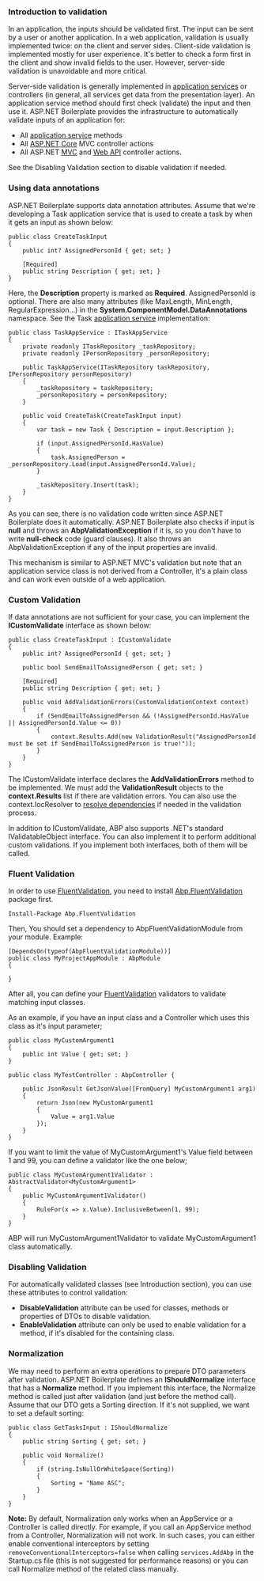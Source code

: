### Introduction to validation

In an application, the inputs should be validated first. The input can be
sent by a user or another application. In a web application, validation is
usually implemented twice: on the client and server sides. Client-side
validation is implemented mostly for user experience. It's better to
check a form first in the client and show invalid fields to the user.
However, server-side validation is unavoidable and more critical.

Server-side validation is generally implemented in [application
services](/Pages/Documents/Application-Services) or controllers (in
general, all services get data from the presentation layer). An application
service method should first check (validate) the input and then use it.
ASP.NET Boilerplate provides the infrastructure to automatically
validate inputs of an application for:

-   All [application service](Application-Services.md) methods
-   All [ASP.NET Core](AspNet-Core.md) MVC controller actions
-   All ASP.NET [MVC](MVC-Controllers.md) and [Web
    API](Web-API-Controllers.md) controller actions.

See the Disabling Validation section to disable validation if needed.

### Using data annotations

ASP.NET Boilerplate supports data annotation attributes. Assume that
we're developing a Task application service that is used to create a
task by when it gets an input as shown below:

    public class CreateTaskInput
    {
        public int? AssignedPersonId { get; set; }
    
        [Required]
        public string Description { get; set; }
    }

Here, the **Description** property is marked as **Required**.
AssignedPersonId is optional. There are also many attributes (like
MaxLength, MinLength, RegularExpression...) in the
**System.ComponentModel.DataAnnotations** namespace. See the Task
[application service](/Pages/Documents/Application-Services)
implementation:

    public class TaskAppService : ITaskAppService
    {
        private readonly ITaskRepository _taskRepository;
        private readonly IPersonRepository _personRepository;
    
        public TaskAppService(ITaskRepository taskRepository, IPersonRepository personRepository)
        {
            _taskRepository = taskRepository;
            _personRepository = personRepository;
        }
    
        public void CreateTask(CreateTaskInput input)
        {
            var task = new Task { Description = input.Description };
    
            if (input.AssignedPersonId.HasValue)
            {
                task.AssignedPerson = _personRepository.Load(input.AssignedPersonId.Value);
            }
    
            _taskRepository.Insert(task);
        }
    }

As you can see, there is no validation code written since ASP.NET Boilerplate does
it automatically. ASP.NET Boilerplate also checks if input is **null**
and throws an **AbpValidationException** if it is, so you don't have to write
**null-check** code (guard clauses). It also throws an
AbpValidationException if any of the input properties are invalid.

This mechanism is similar to ASP.NET MVC's validation but note that an
application service class is not derived from a Controller, it's a plain
class and can work even outside of a web application.

### Custom Validation

If data annotations are not sufficient for your case, you can implement
the **ICustomValidate** interface as shown below:

    public class CreateTaskInput : ICustomValidate
    {
        public int? AssignedPersonId { get; set; }
    
        public bool SendEmailToAssignedPerson { get; set; }
    
        [Required]
        public string Description { get; set; }
    
        public void AddValidationErrors(CustomValidationContext context)
        {
            if (SendEmailToAssignedPerson && (!AssignedPersonId.HasValue || AssignedPersonId.Value <= 0))
            {
                context.Results.Add(new ValidationResult("AssignedPersonId must be set if SendEmailToAssignedPerson is true!"));
            }
        }
    }

The ICustomValidate interface declares the **AddValidationErrors** method to be
implemented. We must add the **ValidationResult** objects to the
**context.Results** list if there are validation errors. You can also
use the context.IocResolver to [resolve
dependencies](Dependency-Injection.md) if needed in the validation
process. 

In addition to ICustomValidate, ABP also supports .NET's standard
IValidatableObject interface. You can also implement it to perform
additional custom validations. If you implement both interfaces, both of
them will be called.

### Fluent Validation

In order to use [FluentValidation](https://github.com/JeremySkinner/FluentValidation), you need to install [Abp.FluentValidation](https://www.nuget.org/packages/Abp.FluentValidation) package first.

```
Install-Package Abp.FluentValidation
```

Then, You should set a dependency to AbpFluentValidationModule from your module. Example:

```
[DependsOn(typeof(AbpFluentValidationModule))]
public class MyProjectAppModule : AbpModule
{
	
}
```

After all, you can define your [FluentValidation](https://github.com/JeremySkinner/FluentValidation) validators to validate matching input classes.

As an example, if you have an input class and a Controller which uses this class as it's input parameter;

```
public class MyCustomArgument1
{
	public int Value { get; set; }
}

public class MyTestController : AbpController {

	public JsonResult GetJsonValue([FromQuery] MyCustomArgument1 arg1)
	{
		return Json(new MyCustomArgument1
		{
			Value = arg1.Value
		});
	}
}
```

If you want to limit the value of MyCustomArgument1's Value field between 1 and 99, you can define a validator like the one below;

```
public class MyCustomArgument1Validator : AbstractValidator<MyCustomArgument1>
{
	public MyCustomArgument1Validator()
	{
		RuleFor(x => x.Value).InclusiveBetween(1, 99);
	}
}
```

ABP will run MyCustomArgument1Validator to validate MyCustomArgument1 class automatically.

### Disabling Validation

For automatically validated classes (see Introduction section), you can
use these attributes to control validation:

-   **DisableValidation** attribute can be used for classes, methods or
    properties of DTOs to disable validation.
-   **EnableValidation** attribute can only be used to enable validation
    for a method, if it's disabled for the containing class.

### Normalization

We may need to perform an extra operations to prepare DTO parameters
after validation. ASP.NET Boilerplate defines an **IShouldNormalize**
interface that has a **Normalize** method. If you implement this
interface, the Normalize method is called just after validation (and just
before the method call). Assume that our DTO gets a Sorting direction. If
it's not supplied, we want to set a default sorting:

    public class GetTasksInput : IShouldNormalize
    {
        public string Sorting { get; set; }
    
        public void Normalize()
        {
            if (string.IsNullOrWhiteSpace(Sorting))
            {
                Sorting = "Name ASC";
            }
        }
    }

**Note:** By default, Normalization only works when an AppService or a Controller is called directly. For example, if you call an AppService method from a Controller, Normalization will not work. In such cases, you can either enable conventional interceptors by setting `removeConventionalInterceptors=false` when calling `services.AddAbp` in the Startup.cs file (this is not suggested for performance reasons) or you can call Normalize method of the related class manually.